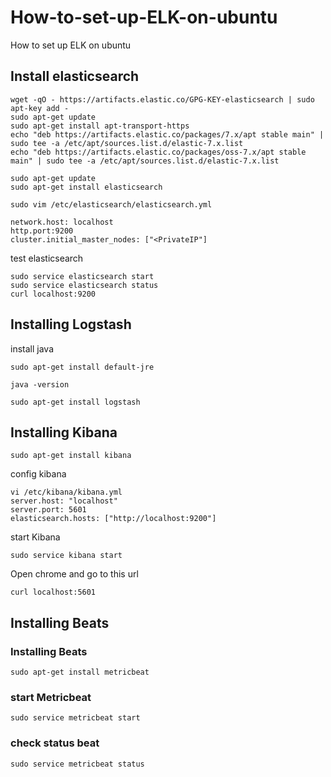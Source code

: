 # How-to-set-up-ELK-on-ubuntu
How to set up ELK on ubuntu


## Install elasticsearch 
```
wget -qO - https://artifacts.elastic.co/GPG-KEY-elasticsearch | sudo apt-key add -
sudo apt-get update 
sudo apt-get install apt-transport-https
echo "deb https://artifacts.elastic.co/packages/7.x/apt stable main" | sudo tee -a /etc/apt/sources.list.d/elastic-7.x.list
echo "deb https://artifacts.elastic.co/packages/oss-7.x/apt stable main" | sudo tee -a /etc/apt/sources.list.d/elastic-7.x.list
```

```
sudo apt-get update 
sudo apt-get install elasticsearch
```


```
sudo vim /etc/elasticsearch/elasticsearch.yml 

network.host: localhost 
http.port:9200
cluster.initial_master_nodes: ["<PrivateIP"]
```

test elasticsearch
```
sudo service elasticsearch start
sudo service elasticsearch status
curl localhost:9200
```

## Installing Logstash
install java
```
sudo apt-get install default-jre
```

```
java -version
```

```
sudo apt-get install logstash
```

## Installing Kibana
```
sudo apt-get install kibana
```

config kibana
```
vi /etc/kibana/kibana.yml
server.host: "localhost"
server.port: 5601 
elasticsearch.hosts: ["http://localhost:9200"]
```

start Kibana
```
sudo service kibana start
```

Open chrome and go to this url
```
curl localhost:5601
```


## Installing Beats
### Installing Beats
```
sudo apt-get install metricbeat
```

### start Metricbeat
```
sudo service metricbeat start
```

### check status beat
```
sudo service metricbeat status
```
